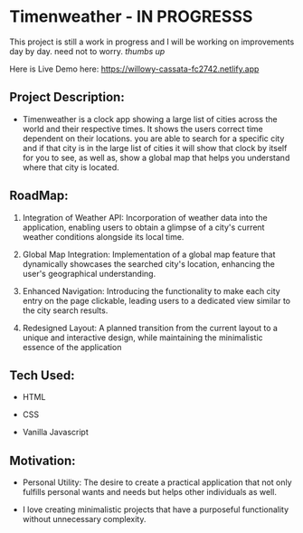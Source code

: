 # Timenweather - IN PROGRESSS

This project is still a work in progress and I will be working on improvements day by day. need not to worry. *thumbs up*

Here is Live Demo here: https://willowy-cassata-fc2742.netlify.app


## Project Description: 

- Timenweather is a clock app showing a large list of cities across the world and their respective times. It shows the users correct time dependent on their locations. you are able to search for a specific city and if that city is in the large list of cities it will show that clock by itself for you to see, as well as, show a global map that helps you understand where that city is located.

## RoadMap: 

1. Integration of Weather API: Incorporation of weather data into the application, enabling users to obtain a glimpse of a city's current weather conditions alongside its local time.

2. Global Map Integration: Implementation of a global map feature that dynamically showcases the searched city's location, enhancing the user's geographical understanding.

3. Enhanced Navigation: Introducing the functionality to make each city entry on the page clickable, leading users to a dedicated view similar to the city search results.

4. Redesigned Layout: A planned transition from the current layout to a unique and interactive design, while maintaining the minimalistic essence of the application 

## Tech Used: 

- HTML

- CSS

- Vanilla Javascript

## Motivation: 

- Personal Utility: The desire to create a practical application that not only fulfills personal wants and needs but helps other individuals as well.

- I love creating minimalistic projects that have a purposeful functionality without unnecessary complexity.
